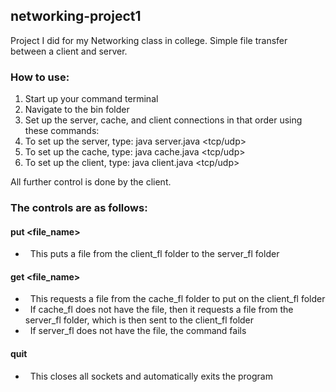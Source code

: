 ## networking-project1

Project I did for my Networking class in college. Simple file transfer between a client and server.



### How to use:

1. Start up your command terminal
2. Navigate to the bin folder
3. Set up the server, cache, and client connections in that order using these commands:
4. To set up the server, type: java server.java <server port> <tcp/udp>
5. To set up the cache, type: java cache.java <cache port> <server ip> <server port> <tcp/udp>
6. To set up the client, type: java client.java <server ip> <server port> <cache ip> <cache port> <tcp/udp>



All further control is done by the client.



### The controls are as follows:

#### put <file\_name>
* &nbsp;	This puts a file from the client\_fl folder to the server\_fl folder
#### get <file\_name>
* &nbsp;	This requests a file from the cache\_fl folder to put on the client\_fl folder
* &nbsp;	If cache\_fl does not have the file, then it requests a file from the server\_fl folder, which is then sent to the client\_fl folder
* &nbsp;	If server\_fl does not have the file, the command fails
#### quit
* &nbsp;	This closes all sockets and automatically exits the program
